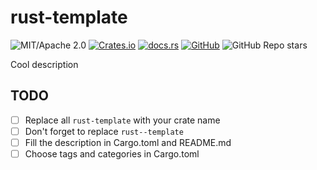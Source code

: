 # rust-template

![MIT/Apache 2.0](https://img.shields.io/badge/license-MIT%2FApache--2.0-blue.svg)
[![Crates.io](https://img.shields.io/crates/v/rust-template)](https://crates.io/crates/rust-template)
[![docs.rs](https://img.shields.io/docsrs/rust-template)](https://docs.rs/rust-template)
[![GitHub](https://img.shields.io/badge/GitHub-ryo33/rust--template-222222)](https://github.com/ryo33/rust-template)
![GitHub Repo stars](https://img.shields.io/github/stars/ryo33/rust-template?style=social)

Cool description

## TODO

- [ ] Replace all `rust-template` with your crate name
- [ ] Don't forget to replace `rust--template`
- [ ] Fill the description in Cargo.toml and README.md
- [ ] Choose tags and categories in Cargo.toml
